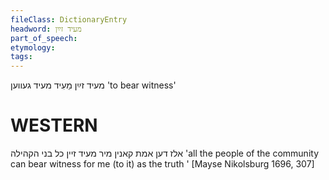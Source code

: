 ```yaml
---
fileClass: DictionaryEntry
headword: מעיד זײַן
part_of_speech: 
etymology: 
tags: 
---
```

מעיד זײַן
מֵעִיד
מעיד געווען
'to bear witness'

WESTERN
========

אלז דען אמת קאנין מיר מעיד זיין כל בני הקהילה
'all the people of the community can bear witness for me (to it) as the truth '
[Mayse Nikolsburg 1696, 307]